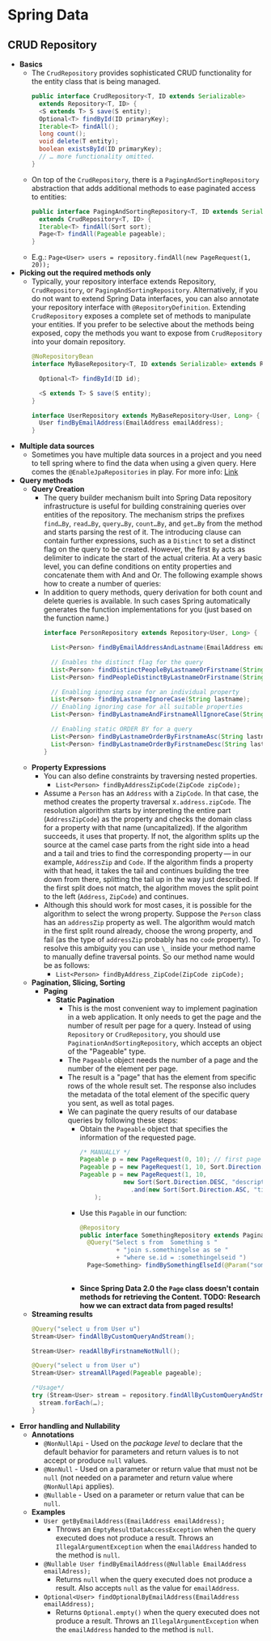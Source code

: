 # Spring Data

## CRUD Repository

- **Basics**
  - The `CrudRepository` provides sophisticated CRUD functionality for the entity class that is being managed.
      ```java
      public interface CrudRepository<T, ID extends Serializable>
        extends Repository<T, ID> {
        <S extends T> S save(S entity);
        Optional<T> findById(ID primaryKey);
        Iterable<T> findAll();
        long count();
        void delete(T entity);
        boolean existsById(ID primaryKey);
        // … more functionality omitted.
      }
      ```
  - On top of the `CrudRepository`, there is a `PagingAndSortingRepository` abstraction that adds additional methods to ease paginated access to entities:
    ```java
    public interface PagingAndSortingRepository<T, ID extends Serializable>
      extends CrudRepository<T, ID> {
      Iterable<T> findAll(Sort sort);
      Page<T> findAll(Pageable pageable);
    }
    ```
  - E.g.: `Page<User> users = repository.findAll(new PageRequest(1, 20));`
- **Picking out the required methods only**
  - Typically, your repository interface extends Repository, `CrudRepository`, or `PagingAndSortingRepository`. Alternatively, if you do not want to extend Spring Data interfaces, you can also annotate your repository interface with `@RepositoryDefinition`. Extending `CrudRepository` exposes a complete set of methods to manipulate your entities. If you prefer to be selective about the methods being exposed, copy the methods you want to expose from `CrudRepository` into your domain repository.
    ```java
    @NoRepositoryBean
    interface MyBaseRepository<T, ID extends Serializable> extends Repository<T, ID> {

      Optional<T> findById(ID id);

      <S extends T> S save(S entity);
    }

    interface UserRepository extends MyBaseRepository<User, Long> {
      User findByEmailAddress(EmailAddress emailAddress);
    }
    ```
- **Multiple data sources**
  - Sometimes you have multiple data sources in a project and you need to tell spring where to find the data when using a given query. Here comes the `@EnableJpaRepositories` in play. For more info: [Link](https://stackoverflow.com/questions/45663025/spring-data-jpa-multiple-enablejparepositories)
- **Query methods**
  - **Query Creation**
    - The query builder mechanism built into Spring Data repository infrastructure is useful for building constraining queries over entities of the repository. The mechanism strips the prefixes `find…By`, `read…By`, `query…By`, `count…By`, and `get…By` from the method and starts parsing the rest of it. The introducing clause can contain further expressions, such as a `Distinct` to set a distinct flag on the query to be created. However, the first `By` acts as delimiter to indicate the start of the actual criteria. At a very basic level, you can define conditions on entity properties and concatenate them with And and Or. The following example shows how to create a number of queries:
    - In addition to query methods, query derivation for both count and delete queries is available. In such cases Spring automatically generates the function implementations for you (just based on the function name.)
        ```java
        interface PersonRepository extends Repository<User, Long> {

          List<Person> findByEmailAddressAndLastname(EmailAddress emailAddress, String lastname);

          // Enables the distinct flag for the query
          List<Person> findDistinctPeopleByLastnameOrFirstname(String lastname, String firstname);
          List<Person> findPeopleDistinctByLastnameOrFirstname(String lastname, String firstname);

          // Enabling ignoring case for an individual property
          List<Person> findByLastnameIgnoreCase(String lastname);
          // Enabling ignoring case for all suitable properties
          List<Person> findByLastnameAndFirstnameAllIgnoreCase(String lastname, String firstname);

          // Enabling static ORDER BY for a query
          List<Person> findByLastnameOrderByFirstnameAsc(String lastname);
          List<Person> findByLastnameOrderByFirstnameDesc(String lastname);
        }
        ```
  - **Property Expressions**
    - You can also define constraints by traversing nested properties.
      - `List<Person> findByAddressZipCode(ZipCode zipCode);`
    - Assume a `Person` has an `Address` with a `ZipCode`. In that case, the method creates the property traversal x`.address.zipCode`. The resolution algorithm starts by interpreting the entire part (`AddressZipCode`) as the property and checks the domain class for a property with that name (uncapitalized). If the algorithm succeeds, it uses that property. If not, the algorithm splits up the source at the camel case parts from the right side into a head and a tail and tries to find the corresponding property — in our example, `AddressZip` and `Code`. If the algorithm finds a property with that head, it takes the tail and continues building the tree down from there, splitting the tail up in the way just described. If the first split does not match, the algorithm moves the split point to the left (`Address`, `ZipCode`) and continues.
    - Although this should work for most cases, it is possible for the algorithm to select the wrong property. Suppose the `Person` class has an `addressZip` property as well. The algorithm would match in the first split round already, choose the wrong property, and fail (as the type of `addressZip` probably has no `code` property). To resolve this ambiguity you can use `\_` inside your method name to manually define traversal points. So our method name would be as follows:
      - `List<Person> findByAddress_ZipCode(ZipCode zipCode);`
  - **Pagination, Slicing, Sorting**
    - **Paging**
      - **Static Pagination**
        - This is the most convenient way to implement pagination in a web application. It only needs to get the page and the number of result per page for a query. Instead of using `Repository` or `CrudRepository`, you should use `PaginationAndSortingRepository`, which accepts an object of the "Pageable" type.
        - The `Pageable` object needs the number of a page and the number of the element per page.
        - The result is a "page" that has the element from specific rows of the whole result set. The response also includes the metadata of the total element of the specific query you sent, as well as total pages.
        - We can paginate the query results of our database queries by following these steps:
          - Obtain the `Pageable` object that specifies the information of the requested page.
            ```java
            /* MANUALLY */
            Pageable p = new PageRequest(0, 10); // first page
            Pageable p = new PageRequest(1, 10, Sort.Direction.ASC, "title", "description"); // second page using sorting
            Pageable p = new PageRequest(1, 10,
                        new Sort(Sort.Direction.DESC, "description")
                          .and(new Sort(Sort.Direction.ASC, "title"));
                );
            ```
          - Use this `Pagable` in our function:
            ```java
            @Repository
            public interface SomethingRepository extends PaginationAndSortingRepository<Something, Long> {
              @Query("Select s from  Something s "
                      + "join s.somethingelse as se "
                      + "where se.id = :somethingelseid ")
              Page<Something> findBySomethingElseId(@Param("somethingelseid") long somethingelseid,
                                                                                  Pageable pageable);
            ```
          - **Since Spring Data 2.0 the `Page` class doesn't contain methods for retrieving the Content. TODO: Research how we can extract data from paged results!**
  - **Streaming results**
    ```java
    @Query("select u from User u")
    Stream<User> findAllByCustomQueryAndStream();

    Stream<User> readAllByFirstnameNotNull();

    @Query("select u from User u")
    Stream<User> streamAllPaged(Pageable pageable);

    /*Usage*/
    try (Stream<User> stream = repository.findAllByCustomQueryAndStream()) {
      stream.forEach(…);
    }
    ```
- **Error handling and Nullability**
  - **Annotations**
    - `@NonNullApi` - Used on the *package level* to declare that the default behavior for parameters and return values is to not accept or produce `null` values.
    - `@NonNull` - Used on a parameter or return value that must not be `null` (not needed on a parameter and return value where `@NonNullApi` applies).
    - `@Nullable` -  Used on a parameter or return value that can be `null`.
  - **Examples**
    - `User getByEmailAddress(EmailAddress emailAddress);`
      - Throws an `EmptyResultDataAccessException` when the query executed does not produce a result. Throws an `IllegalArgumentException` when the `emailAddress` handed to the method is `null`.
    - `@Nullable User findByEmailAddress(@Nullable EmailAddress emailAdress);`
      - Returns `null` when the query executed does not produce a result. Also accepts `null` as the value for `emailAddress`.
    - `Optional<User> findOptionalByEmailAddress(EmailAddress emailAddress);`
      - Returns `Optional.empty()` when the query executed does not produce a result. Throws an `IllegalArgumentException` when the `emailAddress` handed to the method is `null`.